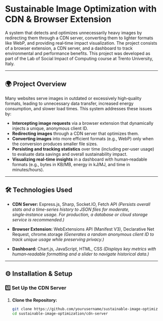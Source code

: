 # Sustainable Image Optimization with CDN & Browser Extension

A system that detects and optimizes unnecessarily heavy images by redirecting them through a CDN server, converting them to lighter formats like WebP, and providing real‑time impact visualization. The project consists of a browser extension, a CDN server, and a dashboard to track environmental and performance benefits. This project was developed as part of the Lab of Social Impact of Computing course at Trento University, Italy.

---

## 🌍 Project Overview

Many websites serve images in outdated or excessively high‑quality formats, leading to unnecessary data transfer, increased energy consumption, and slower load times. This system addresses these issues by:

- **Intercepting image requests** via a browser extension that dynamically injects a unique, anonymous client ID.
- **Redirecting images** through a CDN server that optimizes them.
- **Converting images** into more efficient formats (e.g., WebP) only when the conversion produces smaller file sizes.
- **Persisting and tracking statistics** over time (including per‑user usage) to evaluate data savings and overall sustainability impact.
- **Visualizing real‑time insights** in a dashboard with human‑readable formats (e.g., bytes in KB/MB, energy in kJ/MJ, and time in minutes/hours).

---

## 🛠️ Technologies Used

- **CDN Server:**
  Express.js, Sharp, Socket.IO, Fetch API
  *(Persists overall stats and a time-series history to JSON files for moderate, single‑instance usage. For production, a database or cloud storage service is recommended.)*

- **Browser Extension:**
  WebExtensions API (Manifest V3), Declarative Net Request, chrome.storage
  *(Generates a random anonymous client ID to track unique usage while preserving privacy.)*

- **Dashboard:**
  Chart.js, JavaScript, HTML, CSS
  *(Displays key metrics with human‑readable formatting and a slider to navigate historical data.)*

---

## ⚙️ Installation & Setup

### 1️⃣ Set Up the CDN Server

1. **Clone the Repository:**
   ```bash
   git clone https://github.com/yourusername/sustainable-image-optimization.git
   cd sustainable-image-optimization/cdn-server
